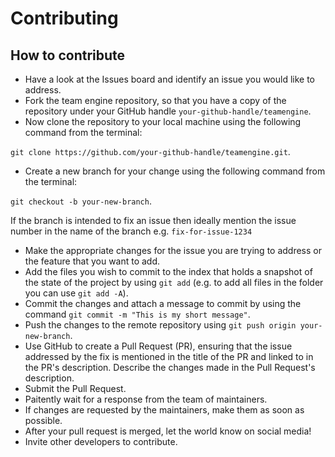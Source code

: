 # Contributing

## How to contribute

- Have a look at the Issues board and identify an issue you would like to address.
- Fork the team engine repository, so that you have a copy of the repository under your GitHub handle `your-github-handle/teamengine`.
- Now clone the repository to your local machine using the following command from the terminal:

`git clone https://github.com/your-github-handle/teamengine.git`.

- Create a new branch for your change using the following command from the terminal:

`git checkout -b your-new-branch`.

If the branch is intended to fix an issue then ideally mention the issue number in the name of the branch e.g. `fix-for-issue-1234`

- Make the appropriate changes for the issue you are trying to address or the feature that you want to add.
- Add the files you wish to commit to the index that holds a snapshot of the state of the project by using `git add` (e.g. to add all files in the folder you can use `git add -A`). 
- Commit the changes and attach a message to commit by using the command `git commit -m "This is my short message"`.
- Push the changes to the remote repository using `git push origin your-new-branch`.
- Use GitHub to create a Pull Request (PR), ensuring that the issue addressed by the fix is mentioned in the title of the PR and linked to in the PR's description. Describe the changes made in the Pull Request's description.
- Submit the Pull Request.
- Paitently wait for a response from the team of maintainers. 
- If changes are requested by the maintainers, make them as soon as possible.
- After your pull request is merged, let the world know on social media!
- Invite other developers to contribute.
